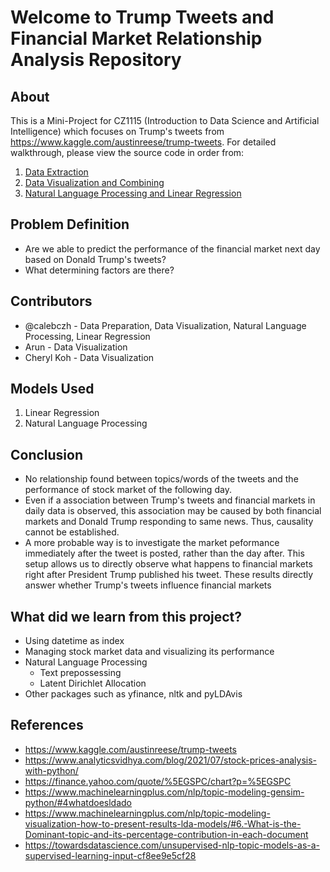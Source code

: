 # Welcome to Trump Tweets and Financial Market Relationship Analysis Repository

## About

This is a Mini-Project for CZ1115 (Introduction to Data Science and Artificial Intelligence) which focuses on Trump's tweets from https://www.kaggle.com/austinreese/trump-tweets. For detailed walkthrough, please view the source code in order from:

1. [Data Extraction](https://github.com/calebczh/Trump-Tweets-and-Financial-Market-Relationship/blob/main/dataExtraction.ipynb )
3. [Data Visualization and Combining](https://github.com/calebczh/Trump-Tweets-and-Financial-Market-Relationship/blob/main/EDA-CombineDATA.ipynb) 
5. [Natural Language Processing and Linear Regression](https://github.com/calebczh/Trump-Tweets-and-Financial-Market-Relationship/blob/main/NLP-Reg.ipynb)
  

## Problem Definition

- Are we able to predict the performance of the financial market next day based on Donald Trump's tweets?
- What determining factors are there?

## Contributors

- @calebczh - Data Preparation, Data Visualization, Natural Language Processing, Linear Regression
- Arun - Data Visualization
- Cheryl Koh - Data Visualization

## Models Used

1. Linear Regression
2. Natural Language Processing

## Conclusion

- No relationship found between topics/words of the tweets and the performance of stock market of the following day.
- Even if a association between Trump's tweets and financial markets in daily data is observed,  this association may be caused by both financial markets and Donald Trump responding to same news. Thus, causality cannot be established.
- A more probable way is to investigate the market peformance immediately after the tweet is posted, rather than the day after. This setup allows us to directly observe what happens to financial markets right after President Trump published his tweet. These results directly answer whether Trump's tweets influence financial markets

## What did we learn from this project?

- Using datetime as index
- Managing stock market data and visualizing its performance
- Natural Language Processing 
  - Text prepossessing
  - Latent Dirichlet Allocation
- Other packages such as yfinance, nltk and pyLDAvis

## References

- <https://www.kaggle.com/austinreese/trump-tweets>
- <https://www.analyticsvidhya.com/blog/2021/07/stock-prices-analysis-with-python/>
- <https://finance.yahoo.com/quote/%5EGSPC/chart?p=%5EGSPC>
- <https://www.machinelearningplus.com/nlp/topic-modeling-gensim-python/#4whatdoesldado>
- <https://www.machinelearningplus.com/nlp/topic-modeling-visualization-how-to-present-results-lda-models/#6.-What-is-the-Dominant-topic-and-its-percentage-contribution-in-each-document>
- <https://towardsdatascience.com/unsupervised-nlp-topic-models-as-a-supervised-learning-input-cf8ee9e5cf28>
